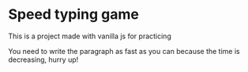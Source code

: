 # Speed typing game
This is a project made with vanilla js for practicing

You need to write the paragraph as fast as you can because the time is decreasing, hurry up!
